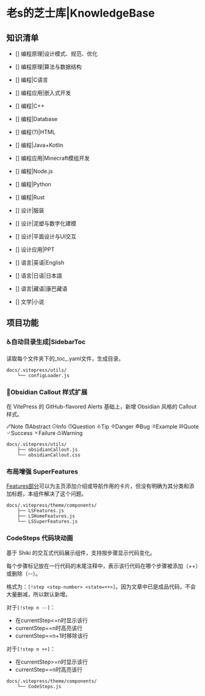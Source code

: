 # 老s的芝士库|KnowledgeBase

## 知识清单

- [] 编程原理|设计模式、规范、优化
- [] 编程原理|算法与数据结构
- [] 编程|C语言
- [] 编程应用|嵌入式开发
- [] 编程|C++
- [] 编程|Database
- [] 编程(?)|HTML
- [] 编程|Java+Kotlin
- [] 编程应用|Minecraft模组开发
- [] 编程|Node.js
- [] 编程|Python
- [] 编程|Rust

- [] 设计|服装
- [] 设计|泥塑与数字化建模
- [] 设计|平面设计与UI交互
- [] 设计应用|PPT

- [] 语言|英语|English
- [] 语言|日语|日本語
- [] 语言|藏语|康巴藏语
- [] 文学|小说

## 项目功能

### ♿️自动目录生成|SidebarToc

读取每个文件夹下的_toc_.yaml文件，生成目录。

```tree 结构
docs/.vitepress/utils/
    └── configLoader.js
```

### 💬Obsidian Callout 样式扩展
在 VitePress 的 GitHub-flavored Alerts 基础上，新增 Obsidian 风格的 Callout 样式。

<svg xmlns="http://www.w3.org/2000/svg" width="12" height="12" viewBox="0 0 24 24" fill="none" stroke="currentColor" stroke-width="2" stroke-linecap="round" stroke-linejoin="round" class="svg-icon lucide-pencil"><path d="M21.174 6.812a1 1 0 0 0-3.986-3.987L3.842 16.174a2 2 0 0 0-.5.83l-1.321 4.352a.5.5 0 0 0 .623.622l4.353-1.32a2 2 0 0 0 .83-.497z"/><path d="m15 5 4 4"/></svg>Note
<svg xmlns="http://www.w3.org/2000/svg" width="12" height="12" viewBox="0 0 24 24" fill="none" stroke="currentColor" stroke-width="2" stroke-linecap="round" stroke-linejoin="round" class="svg-icon lucide-clipboard-list"><rect x="8" y="2" width="8" height="4" rx="1" ry="1"></rect><path d="M16 4h2a2 2 0 0 1 2 2v14a2 2 0 0 1-2 2H6a2 2 0 0 1-2-2V6a2 2 0 0 1 2-2h2"/><path d="M12 11h4"/><path d="M12 16h4"/><path d="M8 11h.01"/><path d="M8 16h.01"/></svg>Abstract
<svg xmlns="http://www.w3.org/2000/svg" width="12" height="12" viewBox="0 0 24 24" fill="none" stroke="currentColor" stroke-width="2" stroke-linecap="round" stroke-linejoin="round" class="svg-icon lucide-info"><circle cx="12" cy="12" r="10"></circle><path d="M12 16v-4"/><path d="M12 8h.01"/></svg>Info
<svg xmlns="http://www.w3.org/2000/svg" width="12" height="12" viewBox="0 0 24 24" fill="none" stroke="currentColor" stroke-width="2" stroke-linecap="round" stroke-linejoin="round" class="svg-icon lucide-help-circle"><circle cx="12" cy="12" r="10"></circle><path d="M9.09 9a3 3 0 0 1 5.83 1c0 2-3 3-3 3"/><path d="M12 17h.01"/></svg>Question
<svg xmlns="http://www.w3.org/2000/svg" width="12" height="12" viewBox="0 0 24 24" fill="none" stroke="currentColor" stroke-width="2" stroke-linecap="round" stroke-linejoin="round" class="svg-icon lucide-flame"><path d="M8.5 14.5A2.5 2.5 0 0 0 11 12c0-1.38-.5-2-1-3-1.072-2.143-.224-4.054 2-6 .5 2.5 2 4.9 4 6.5 2 1.6 3 3.5 3 5.5a7 7 0 1 1-14 0c0-1.153.433-2.294 1-3a2.5 2.5 0 0 0 2.5 2.5z"/></svg>Tip
<svg xmlns="http://www.w3.org/2000/svg" width="12" height="12" viewBox="0 0 24 24" fill="none" stroke="currentColor" stroke-width="2" stroke-linecap="round" stroke-linejoin="round" class="svg-icon lucide-zap"><path d="M4 14a1 1 0 0 1-.78-1.63l9.9-10.2a.5.5 0 0 1 .86.46l-1.92 6.02A1 1 0 0 0 13 10h7a1 1 0 0 1 .78 1.63l-9.9 10.2a.5.5 0 0 1-.86-.46l1.92-6.02A1 1 0 0 0 11 14z"/></svg>Danger
<svg xmlns="http://www.w3.org/2000/svg" width="12" height="12" viewBox="0 0 24 24" fill="none" stroke="currentColor" stroke-width="2" stroke-linecap="round" stroke-linejoin="round" class="svg-icon lucide-bug"><path d="m8 2 1.88 1.88"/><path d="M14.12 3.88 16 2"/><path d="M9 7.13v-1a3.003 3.003 0 1 1 6 0v1"/><path d="M12 20c-3.3 0-6-2.7-6-6v-3a4 4 0 0 1 4-4h4a4 4 0 0 1 4 4v3c0 3.3-2.7 6-6 6"/><path d="M12 20v-9"/><path d="M6.53 9C4.6 8.8 3 7.1 3 5"/><path d="M6 13H2"/><path d="M3 21c0-2.1 1.7-3.9 3.8-4"/><path d="M20.97 5c0 2.1-1.6 3.8-3.5 4"/><path d="M22 13h-4"/><path d="M17.2 17c2.1.1 3.8 1.9 3.8 4"/></svg>Bug
<svg xmlns="http://www.w3.org/2000/svg" width="12" height="12" viewBox="0 0 24 24" fill="none" stroke="currentColor" stroke-width="2" stroke-linecap="round" stroke-linejoin="round" class="svg-icon lucide-list"><line x1="8" y1="6" x2="21" y2="6"></line><line x1="8" y1="12" x2="21" y2="12"></line><line x1="8" y1="18" x2="21" y2="18"></line><line x1="3" y1="6" x2="3.01" y2="6"></line><line x1="3" y1="12" x2="3.01" y2="12"></line><line x1="3" y1="18" x2="3.01" y2="18"></line></svg>Example
<svg xmlns="http://www.w3.org/2000/svg" width="12" height="12" viewBox="0 0 24 24" fill="none" stroke="currentColor" stroke-width="2" stroke-linecap="round" stroke-linejoin="round" class="svg-icon lucide-quote"><path d="M16 3a2 2 0 0 0-2 2v6a2 2 0 0 0 2 2 1 1 0 0 1 1 1v1a2 2 0 0 1-2 2 1 1 0 0 0-1 1v2a1 1 0 0 0 1 1 6 6 0 0 0 6-6V5a2 2 0 0 0-2-2z"/><path d="M5 3a2 2 0 0 0-2 2v6a2 2 0 0 0 2 2 1 1 0 0 1 1 1v1a2 2 0 0 1-2 2 1 1 0 0 0-1 1v2a1 1 0 0 0 1 1 6 6 0 0 0 6-6V5a2 2 0 0 0-2-2z"/></svg>Quote
<svg xmlns="http://www.w3.org/2000/svg" width="12" height="12" viewBox="0 0 24 24" fill="none" stroke="currentColor" stroke-width="2" stroke-linecap="round" stroke-linejoin="round" class="svg-icon lucide-check"><path d="M20 6 9 17l-5-5"/></svg>Success
<svg xmlns="http://www.w3.org/2000/svg" width="12" height="12" viewBox="0 0 24 24" fill="none" stroke="currentColor" stroke-width="2" stroke-linecap="round" stroke-linejoin="round" class="svg-icon lucide-x"><path d="M18 6 6 18"/><path d="m6 6 12 12"/></svg>Failure
<svg xmlns="http://www.w3.org/2000/svg" width="12" height="12" viewBox="0 0 24 24" fill="none" stroke="currentColor" stroke-width="2" stroke-linecap="round" stroke-linejoin="round" class="svg-icon lucide-alert-triangle"><path d="m21.73 18-8-14a2 2 0 0 0-3.48 0l-8 14A2 2 0 0 0 4 21h16a2 2 0 0 0 1.73-3"/><path d="M12 9v4"/><path d="M12 17h.01"/></svg>Warning


```tree 结构
docs/.vitepress/utils/
    ├── obsidianCallout.js
    └── obsidianCallout.css
```

### 布局增强 SuperFeatures

[Features部分](https://vitepress.dev/zh/reference/default-theme-home-page#features-section)可以为主页添加介绍或导航作用的卡片，但没有明确为其分类和添加标题，本组件解决了这个问题。

```tree 结构
docs/.vitepress/theme/components/
    ├── LSFeatures.js
    ├── LSHomeFeatures.js
    └── LSSuperFeatures.js
```

### CodeSteps 代码块动画

基于 Shiki 的交互式代码展示组件，支持按步骤显示代码变化。

每个步骤标记放在一行代码的末尾注释中，表示该行代码在哪个步骤被添加（++）或删除（--）。

格式为：`[!step <step-number> <state=++>]`。因为文章中已是成品代码，不会大量删减，所以默认新增。

对于`[!step n --]`：

- 在currentStep<=n时显示该行
- currentStep==n时高亮该行
- currentStep==n+1时移除该行

对于`[!step n ++]`：

- 在currentStep>=n时显示该行
- currentStep==n时高亮该行

```tree 结构
docs/.vitepress/theme/components/
    └── CodeSteps.js
```